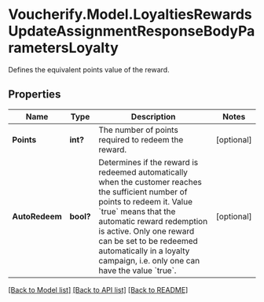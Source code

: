 # Voucherify.Model.LoyaltiesRewardsUpdateAssignmentResponseBodyParametersLoyalty
Defines the equivalent points value of the reward.

## Properties

Name | Type | Description | Notes
------------ | ------------- | ------------- | -------------
**Points** | **int?** | The number of points required to redeem the reward. | [optional] 
**AutoRedeem** | **bool?** | Determines if the reward is redeemed automatically when the customer reaches the sufficient number of points to redeem it. Value &#x60;true&#x60; means that the automatic reward redemption is active. Only one reward can be set to be redeemed automatically in a loyalty campaign, i.e. only one can have the value &#x60;true&#x60;. | [optional] 

[[Back to Model list]](../README.md#documentation-for-models) [[Back to API list]](../README.md#documentation-for-api-endpoints) [[Back to README]](../README.md)

